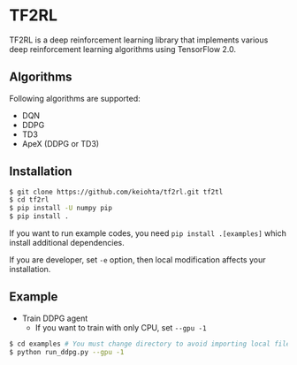 # TF2RL
TF2RL is a deep reinforcement learning library that implements various deep reinforcement learning algorithms using TensorFlow 2.0.

## Algorithms
Following algorithms are supported:
- DQN
- DDPG
- TD3
- ApeX (DDPG or TD3)

## Installation
```bash
$ git clone https://github.com/keiohta/tf2rl.git tf2tl
$ cd tf2rl
$ pip install -U numpy pip
$ pip install .
```

If you want to run example codes, you need `pip install .[examples]`
which install additional dependencies.

If you are developer, set `-e` option, then local modification affects
your installation.

## Example
- Train DDPG agent
  - If you want to train with only CPU, set `--gpu -1`

```bash
$ cd examples # You must change directory to avoid importing local files.
$ python run_ddpg.py --gpu -1
```
